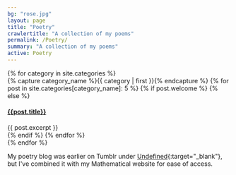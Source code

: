 ```yaml
---
bg: "rose.jpg"
layout: page
title: "Poetry"
crawlertitle: "A collection of my poems"
permalink: /Poetry/
summary: "A collection of my poems"
active: Poetry
---
```


<div id="archives">
{% for category in site.categories %}
  <div class="archive-group">
    {% capture category_name %}{{ category | first }}{% endcapture %}
    {% for post in site.categories[category_name]: 5 %}
   {% if post.welcome %} {% else %}
    <article class="index-page">
      <h4><a href="{{ site.baseurl }}{{ post.url }}">{{post.title}}</a></h4>
      {{ post.excerpt }}
    </article>
{% endif %}
    {% endfor %}
  </div>
{% endfor %}
</div>

My poetry blog was earlier on Tumblr under [Undefined](https://pictureofprinceparadox.tumblr.com/ "Blog"){:target="_blank"}, but I've combined it with my Mathematical website for ease of access.